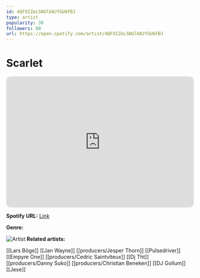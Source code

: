 ```yaml
---
id: 4QFXIZeLSNUlkNJfGU6FBJ
type: artist
popularity: 39
followers: 80
url: https://open.spotify.com/artist/4QFXIZeLSNUlkNJfGU6FBJ
---
```

# Scarlet

<iframe style="border-radius:12px" src="https://open.spotify.com/embed/artist/4QFXIZeLSNUlkNJfGU6FBJ" width="100%" height="352" frameBorder="0" allowfullscreen="" allow="autoplay; clipboard-write; encrypted-media; fullscreen; picture-in-picture" loading="lazy"></iframe>

**Spotify URL:** [Link](https://open.spotify.com/artist/4QFXIZeLSNUlkNJfGU6FBJ)

**Genre:** 

![Artist](https://i.scdn.co/image/ab67616d0000b2735baef5c5923ba91b148eec3d)
**Related artists:**

[[Lars Böge]]
[[Jan Wayne]]
[[producers/Jesper Thorn]]
[[Pulsedriver]]
[[Empyre One]]
[[producers/Cedric Saintviteux]]
[[Dj Tht]]
[[producers/Danny Suko]]
[[producers/Christian Beneken]]
[[DJ Gollum]]
[[Jese]]
